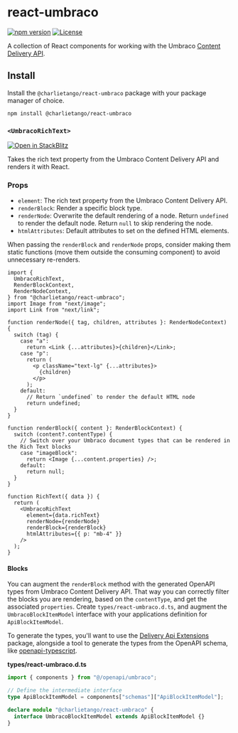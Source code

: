 # react-umbraco

[![npm version][npm-version-src]][npm-version-href]
[![License][license-src]][license-href]

A collection of React components for working with the Umbraco
[Content Delivery API](https://docs.umbraco.com/umbraco-cms/reference/content-delivery-api).

## Install

Install the `@charlietango/react-umbraco` package with your package manager of
choice.

```sh
npm install @charlietango/react-umbraco
```

### `<UmbracoRichText>`

[![Open in StackBlitz](https://developer.stackblitz.com/img/open_in_stackblitz_small.svg)](https://stackblitz.com/github/charlie-tango/react-umbraco/tree/main/examples/UmbracoRichText?file=src/RichText.tsx)

Takes the rich text property from the Umbraco Content Delivery API and renders
it with React.

### Props

- `element`: The rich text property from the Umbraco Content Delivery API.
- `renderBlock`: Render a specific block type.
- `renderNode`: Overwrite the default rendering of a node. Return `undefined` to
  render the default node. Return `null` to skip rendering the node.
- `htmlAttributes`: Default attributes to set on the defined HTML elements.

When passing the `renderBlock` and `renderNode` props, consider making them
static functions (move them outside the consuming component) to avoid
unnecessary re-renders.

```tsx
import {
  UmbracoRichText,
  RenderBlockContext,
  RenderNodeContext,
} from "@charlietango/react-umbraco";
import Image from "next/image";
import Link from "next/link";

function renderNode({ tag, children, attributes }: RenderNodeContext) {
  switch (tag) {
    case "a":
      return <Link {...attributes}>{children}</Link>;
    case "p":
      return (
        <p className="text-lg" {...attributes}>
          {children}
        </p>
      );
    default:
      // Return `undefined` to render the default HTML node
      return undefined;
  }
}

function renderBlock({ content }: RenderBlockContext) {
  switch (content?.contentType) {
    // Switch over your Umbraco document types that can be rendered in the Rich Text blocks
    case "imageBlock":
      return <Image {...content.properties} />;
    default:
      return null;
  }
}

function RichText({ data }) {
  return (
    <UmbracoRichText
      element={data.richText}
      renderNode={renderNode}
      renderBlock={renderBlock}
      htmlAttributes={{ p: "mb-4" }}
    />
  );
}
```

#### Blocks

You can augment the `renderBlock` method with the generated OpenAPI types from
Umbraco Content Delivery API. That way you can correctly filter the blocks you
are rendering, based on the `contentType`, and get the associated `properties`.
Create `types/react-umbraco.d.ts`, and augment the `UmbracoBlockItemModel`
interface with your applications definition for `ApiBlockItemModel`.

To generate the types, you'll want to use the
[Delivery Api Extensions](https://marketplace.umbraco.com/package/umbraco.community.deliveryapiextensions)
package, alongside a tool to generate the types from the OpenAPI schema, like
[openapi-typescript](https://openapi-ts.pages.dev/).

**types/react-umbraco.d.ts**

```ts
import { components } from "@/openapi/umbraco";

// Define the intermediate interface
type ApiBlockItemModel = components["schemas"]["ApiBlockItemModel"];

declare module "@charlietango/react-umbraco" {
  interface UmbracoBlockItemModel extends ApiBlockItemModel {}
}
```

<!-- Badges -->

[npm-version-src]:
  https://img.shields.io/npm/v/@charlietango/react-umbraco?style=flat&colorA=080f12&colorB=1fa669
[npm-version-href]: https://npmjs.com/package/@charlietango/react-umbraco
[license-src]:
  https://img.shields.io/github/license/charlie-tango/react-umbraco.svg?style=flat&colorA=080f12&colorB=1fa669
[license-href]: https://github.com/charlie-tango/react-umbraco/blob/main/LICENSE
